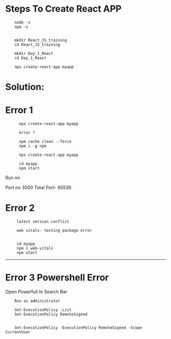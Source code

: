 
# Steps To Create React APP

        node -v
        npm -v
      

        mkdir React_JS_training
        cd React_JS_training

        mkdir Day_1_React
        cd Day_1_React

        npx create-react-app myapp



# Solution:  



# Error 1

          npx create-react-app myapp

          error ?

          npm cache clean --force
          npm i -g npm

          npx create-react-app myapp

          cd myapp
          npm start


Run on 

Port no 3000
Total Port- 65536


 # Error 2 

         latest version conflict

         web vitals- testing package error


         cd myapp
         npm i web-vitals
         npm start


***********************************************

# Error 3 Powershell Error

Open Powerfull In Search Bar

        Run as administrator

        Get-ExecutionPolicy -List
        Set-ExecutionPolicy RemoteSigned

        
        Set-ExecutionPolicy -ExecutionPolicy RemoteSigned -Scope CurrentUser
